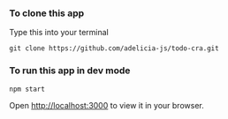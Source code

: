 

### To clone this app
Type this into your terminal

    git clone https://github.com/adelicia-js/todo-cra.git

### To run this app in dev mode
  
    npm start
    
Open [http://localhost:3000](http://localhost:3000) to view it in your browser.
